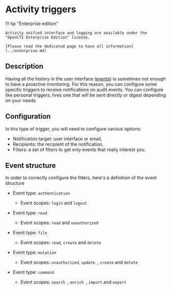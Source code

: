 # Activity triggers

!!! tip "Enterprise edition"

    Activity unified interface and logging are available under the "OpenCTI Enterprise Edition" license.

    [Please read the dedicated page to have all information](../enterprise.md)

## Description

Having all the history in the user interface ([events](events.md)) is sometimes not enough to have a proactive monitoring. For this reason, you can configure some specific triggers to receive notifications on audit events.
You can configure like personal triggers, lives one that will be sent directly or digest depending on your needs. 

## Configuration

In this type of trigger, you will need to configure various options:

- Notification target: user interface or email,
- Recipients: the recipient of the notification,
- Filters: a set of filters to get only events that really interest you.

## Event structure

In order to correctly configure the filters, here's a definition of the event structure

- Event type: `authentication`
    - Event scopes: `login` and `logout` 

- Event type: `read`
    - Event scopes: `read` and `unauthorized` 

- Event type: `file`
    - Event scopes: `read`, `create` and `delete`

- Event type: `mutation`
    - Event scopes: `unauthorized`, `update `, `create` and `delete`

- Event type: `command`
    - Event scopes: `search `, `enrich `, `import` and `export`